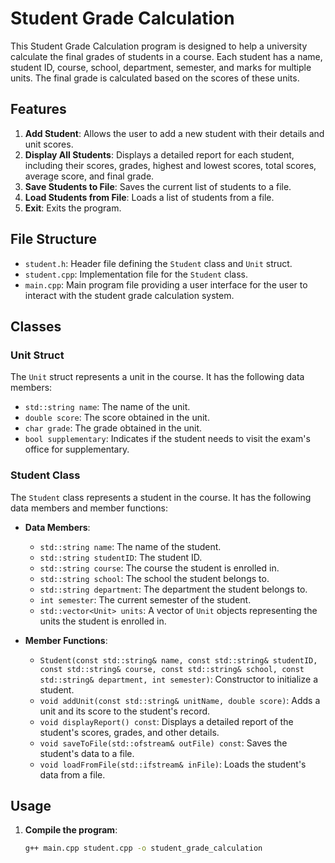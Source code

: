 # Student Grade Calculation

This Student Grade Calculation program is designed to help a university calculate the final grades of students in a course. Each student has a name, student ID, course, school, department, semester, and marks for multiple units. The final grade is calculated based on the scores of these units.

## Features

1. **Add Student**: Allows the user to add a new student with their details and unit scores.
2. **Display All Students**: Displays a detailed report for each student, including their scores, grades, highest and lowest scores, total scores, average score, and final grade.
3. **Save Students to File**: Saves the current list of students to a file.
4. **Load Students from File**: Loads a list of students from a file.
5. **Exit**: Exits the program.

## File Structure

- `student.h`: Header file defining the `Student` class and `Unit` struct.
- `student.cpp`: Implementation file for the `Student` class.
- `main.cpp`: Main program file providing a user interface for the user to interact with the student grade calculation system.

## Classes

### Unit Struct

The `Unit` struct represents a unit in the course. It has the following data members:

- `std::string name`: The name of the unit.
- `double score`: The score obtained in the unit.
- `char grade`: The grade obtained in the unit.
- `bool supplementary`: Indicates if the student needs to visit the exam's office for supplementary.

### Student Class

The `Student` class represents a student in the course. It has the following data members and member functions:

- **Data Members**:
  - `std::string name`: The name of the student.
  - `std::string studentID`: The student ID.
  - `std::string course`: The course the student is enrolled in.
  - `std::string school`: The school the student belongs to.
  - `std::string department`: The department the student belongs to.
  - `int semester`: The current semester of the student.
  - `std::vector<Unit> units`: A vector of `Unit` objects representing the units the student is enrolled in.

- **Member Functions**:
  - `Student(const std::string& name, const std::string& studentID, const std::string& course, const std::string& school, const std::string& department, int semester)`: Constructor to initialize a student.
  - `void addUnit(const std::string& unitName, double score)`: Adds a unit and its score to the student's record.
  - `void displayReport() const`: Displays a detailed report of the student's scores, grades, and other details.
  - `void saveToFile(std::ofstream& outFile) const`: Saves the student's data to a file.
  - `void loadFromFile(std::ifstream& inFile)`: Loads the student's data from a file.

## Usage

1. **Compile the program**:
   ```sh
   g++ main.cpp student.cpp -o student_grade_calculation